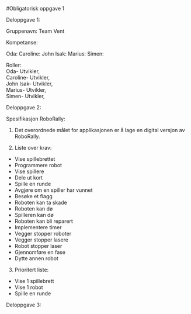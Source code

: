 
#Obligatorisk oppgave 1

Deloppgave 1: 

Gruppenavn: Team Vent

Kompetanse:

Oda:
Caroline:
John Isak:
Marius:
Simen:

Roller:  
Oda- Utvikler,  
Caroline- Utvikler,  
John Isak- Utvikler,  
Marius- Utvikler,  
Simen- Utvikler,


Deloppgave 2:

Spesifikasjon RoboRally:

1. Det overordnede målet for applikasjonen er å lage en digital versjon av RoboRally.

2. Liste over krav:
- Vise spillebrettet
- Programmere robot
- Vise spillere 
- Dele ut kort
- Spille en runde
- Avgjøre om en spiller har vunnet 
- Besøke et flagg 
- Roboten kan ta skade
- Roboten kan dø
- Spilleren kan dø
- Roboten kan bli reparert
- Implementere timer 
- Vegger stopper roboter
- Vegger stopper lasere
- Robot stopper laser 
- Gjennomføre en fase 
- Dytte annen robot 

3. Prioritert liste:
- Vise 1 spillebrett
- Vise 1 robot
- Spille en runde 

Deloppgave 3: 